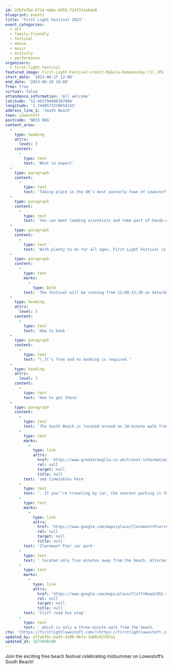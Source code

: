 ```yaml
---
id: 22bfe7b4-6f14-4a6a-b055-724f242a8ab0
blueprint: events
title: 'First Light Festival 2023'
event_categories:
  - art
  - family-friendly
  - festival
  - dance
  - music
  - activity
  - performance
organisers:
  - first-light-festival
featured_image: First-Light-Festival-credit-Mykola-Romanovsky-(1).JPG
start_date: '2023-06-17 12:00'
end_date: '2023-06-18 16:00'
free: true
virtual: false
attendance_information: 'All welcome'
latitude: '52.463794690387004'
longitude: '1.7440571539658145'
address_line_1: 'South Beach'
town: Lowestoft
postcode: 'NR33 0QG'
content_area:
  -
    type: heading
    attrs:
      level: 3
    content:
      -
        type: text
        text: 'What to expect'
  -
    type: paragraph
    content:
      -
        type: text
        text: 'Taking place in the UK’s most easterly town of Lowestoft, First Light Festival celebrates the first sunrise of midsummer with a free weekend of music, science, dance, art, theatre, wellbeing, activities and workshops.'
  -
    type: paragraph
    content:
      -
        type: text
        text: 'You can meet leading scientists and take part of hands-on science activities; hit the dancefloor and get down with dance workshops, and join in with storytelling, crafts and performance sessions.'
  -
    type: paragraph
    content:
      -
        type: text
        text: 'With plenty to do for all ages, First Light Festival is a welcoming community gathering that celebrates shared experiences under Suffolk’s midsummer sun.'
  -
    type: paragraph
    content:
      -
        type: text
        marks:
          -
            type: bold
        text: 'The festival will be running from 12:00-21:30 on Saturday and 10:00-16:00 on Sunday, with a dawn programme on the Sunday morning from 03:30-05:00.'
  -
    type: heading
    attrs:
      level: 3
    content:
      -
        type: text
        text: 'How to book '
  -
    type: paragraph
    content:
      -
        type: text
        text: "\_It’s free and no booking is required."
  -
    type: heading
    attrs:
      level: 3
    content:
      -
        type: text
        text: 'How to get there'
  -
    type: paragraph
    content:
      -
        type: text
        text: 'The South Beach is located around an 18-minute walk from the Lowestoft train station, '
      -
        type: text
        marks:
          -
            type: link
            attrs:
              href: 'https://www.greateranglia.co.uk/travel-information/station-information/lwt'
              rel: null
              target: null
              title: null
        text: 'see timetables here'
      -
        type: text
        text: '. If you''re traveling by car, the nearest parking is the '
      -
        type: text
        marks:
          -
            type: link
            attrs:
              href: 'https://www.google.com/maps/place/Claremont+Pier+Car+Park/@52.4648551,1.7425626,17.31z/data=!4m23!1m16!4m15!1m6!1m2!1s0x47da1a5ad8e25663:0x8ffec959a50416c7!2sClaremont+Pier+Car+Park,+24+Claremont+Rd,+Lowestoft+NR33+0BS!2m2!1d1.7447877!2d52.4658653!1m6!1m2!1s0x47da1b9bca16264d:0xe1888db32a66427d!2sSouth+Beach+Lowestoft,+South+Beach,+Lowestoft+NR33+0QG!2m2!1d1.7441859!2d52.4632979!3e2!3m5!1s0x47da1a5ad8e25663:0x8ffec959a50416c7!8m2!3d52.4658653!4d1.7447877!16s%2Fg%2F12qgjfms5'
              rel: null
              target: null
              title: null
        text: 'Claremont Pier car park'
      -
        type: text
        text: ' located only five minutes away from the beach. Alternatively, take a bus from the '
      -
        type: text
        marks:
          -
            type: link
            attrs:
              href: 'https://www.google.com/maps/place/Cliff+Road/@52.4609183,1.7390988,17.21z/data=!4m9!1m2!2m1!1slowestoft+bus+station!3m5!1s0x47da1a45146c2689:0xeca8cac538c5f6d7!8m2!3d52.464108!4d1.742947!16s%2Fg%2F1q67qw2f8'
              rel: null
              target: null
              title: null
        text: 'Cliff road bus stop'
      -
        type: text
        text: ' which is only a three-minute walk from the beach. '
cta: '[https://firstlightlowestoft.com/](https://firstlightlowestoft.com/)'
updated_by: a7fabfbc-be93-4390-9bfe-3a08c02f87a1
updated_at: 1677840100
---
```

Join the exciting free beach festival celebrating midsummer on Lowestoft’s South Beach!